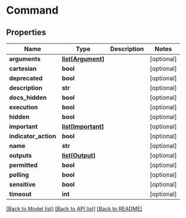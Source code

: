 # Command

## Properties
Name | Type | Description | Notes
------------ | ------------- | ------------- | -------------
**arguments** | [**list[Argument]**](Argument.md) |  | [optional] 
**cartesian** | **bool** |  | [optional] 
**deprecated** | **bool** |  | [optional] 
**description** | **str** |  | [optional] 
**docs_hidden** | **bool** |  | [optional] 
**execution** | **bool** |  | [optional] 
**hidden** | **bool** |  | [optional] 
**important** | [**list[Important]**](Important.md) |  | [optional] 
**indicator_action** | **bool** |  | [optional] 
**name** | **str** |  | [optional] 
**outputs** | [**list[Output]**](Output.md) |  | [optional] 
**permitted** | **bool** |  | [optional] 
**polling** | **bool** |  | [optional] 
**sensitive** | **bool** |  | [optional] 
**timeout** | **int** |  | [optional] 

[[Back to Model list]](README.md#documentation-for-models) [[Back to API list]](README.md#documentation-for-api-endpoints) [[Back to README]](README.md)


